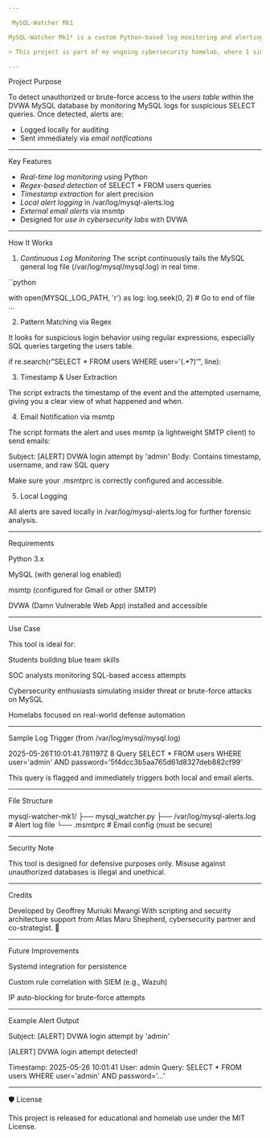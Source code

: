 ```yaml
---

 MySQL-Watcher Mk1 

MySQL-Watcher Mk1* is a custom Python-based log monitoring and alerting tool designed to detect suspicious login attempts to a MySQL database — particularly unauthorized DVWA access attempts — and immediately alert the system administrator via email using msmtp.

> This project is part of my ongoing cybersecurity homelab, where I simulate real-world threat scenarios and implement detection and response techniques using open-source tools.

---
```


 Project Purpose

To detect unauthorized or brute-force access to the *users table* within the DVWA MySQL database by monitoring MySQL logs for suspicious SELECT queries. Once detected, alerts are:

- Logged locally for auditing
- Sent immediately via *email notifications*

---

 Key Features

- *Real-time log monitoring* using Python
- *Regex-based detection* of SELECT * FROM users queries
- *Timestamp extraction* for alert precision
- *Local alert logging* in /var/log/mysql-alerts.log
- *External email alerts* via msmtp
- Designed for *use in cybersecurity labs* with DVWA

---

How It Works

 1. *Continuous Log Monitoring*
The script continuously tails the MySQL general log file (/var/log/mysql/mysql.log) in real time.

``python

with open(MYSQL_LOG_PATH, 'r') as log:
    log.seek(0, 2)  # Go to end of file
    ...

 2. Pattern Matching via Regex

It looks for suspicious login behavior using regular expressions, especially SQL queries targeting the users table.

if re.search(r"SELECT \* FROM users WHERE user='(.*?)'", line):

 3. Timestamp & User Extraction

The script extracts the timestamp of the event and the attempted username, giving you a clear view of what happened and when.

 4. Email Notification via msmtp

The script formats the alert and uses msmtp (a lightweight SMTP client) to send emails:

Subject: [ALERT] DVWA login attempt by 'admin'
Body: Contains timestamp, username, and raw SQL query

Make sure your .msmtprc is correctly configured and accessible.

 5. Local Logging

All alerts are saved locally in /var/log/mysql-alerts.log for further forensic analysis.


---

 Requirements

Python 3.x

MySQL (with general log enabled)

msmtp (configured for Gmail or other SMTP)

DVWA (Damn Vulnerable Web App) installed and accessible



---

 Use Case

This tool is ideal for:

Students building blue team skills

SOC analysts monitoring SQL-based access attempts

Cybersecurity enthusiasts simulating insider threat or brute-force attacks on MySQL

Homelabs focused on real-world defense automation



---

 Sample Log Trigger (from /var/log/mysql/mysql.log)

2025-05-26T10:01:41.781197Z	8 Query	SELECT * FROM users WHERE user='admin' AND password='5f4dcc3b5aa765d61d8327deb882cf99'

This query is flagged and immediately triggers both local and email alerts.


---

 File Structure

mysql-watcher-mk1/
├── mysql_watcher.py
├── /var/log/mysql-alerts.log      # Alert log file
└── .msmtprc                       # Email config (must be secure)


---

 Security Note

This tool is designed for defensive purposes only. Misuse against unauthorized databases is illegal and unethical.


---

 Credits

Developed by Geoffrey Muriuki Mwangi
With scripting and security architecture support from Atlas Maru Shepherd, cybersecurity partner and co-strategist. 🐺


---

 Future Improvements

Systemd integration for persistence

Custom rule correlation with SIEM (e.g., Wazuh)

IP auto-blocking for brute-force attempts



---

 Example Alert Output

Subject: [ALERT] DVWA login attempt by 'admin'

[ALERT] DVWA login attempt detected!

Timestamp: 2025-05-26 10:01:41
User: admin
Query: SELECT * FROM users WHERE user='admin' AND password='...'


---

🛡 License

This project is released for educational and homelab use under the MIT License.
